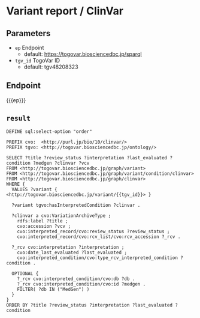 # Variant report / ClinVar

## Parameters

* `ep` Endpoint
  * default: https://togovar.biosciencedbc.jp/sparql
* `tgv_id` TogoVar ID
  * default: tgv48208323

## Endpoint

{{{ep}}}

## `result`

```sparql
DEFINE sql:select-option "order"

PREFIX cvo:  <http://purl.jp/bio/10/clinvar/>
PREFIX tgvo: <http://togovar.biosciencedbc.jp/ontology/>

SELECT ?title ?review_status ?interpretation ?last_evaluated ?condition ?medgen ?clinvar ?vcv
FROM <http://togovar.biosciencedbc.jp/graph/variant>
FROM <http://togovar.biosciencedbc.jp/graph/variant/condition/clinvar>
FROM <http://togovar.biosciencedbc.jp/graph/clinvar>
WHERE {
  VALUES ?variant { <http://togovar.biosciencedbc.jp/variant/{{tgv_id}}> }

  ?variant tgvo:hasInterpretedCondition ?clinvar .

  ?clinvar a cvo:VariationArchiveType ;
    rdfs:label ?title ;
    cvo:accession ?vcv ;
    cvo:interpreted_record/cvo:review_status ?review_status ;
    cvo:interpreted_record/cvo:rcv_list/cvo:rcv_accession ?_rcv .

  ?_rcv cvo:interpretation ?interpretation ;
    cvo:date_last_evaluated ?last_evaluated ;
    cvo:interpreted_condition/cvo:type_rcv_interpreted_condition ?condition .

  OPTIONAL {
    ?_rcv cvo:interpreted_condition/cvo:db ?db .
    ?_rcv cvo:interpreted_condition/cvo:id ?medgen .
    FILTER( ?db IN ("MedGen") )
  }
}
ORDER BY ?title ?review_status ?interpretation ?last_evaluated ?condition
```
